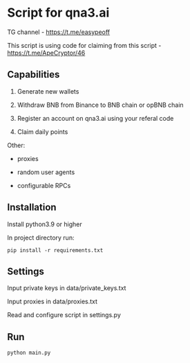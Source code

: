 # Script for qna3.ai

TG channel - https://t.me/easypeoff

This script is using code for claiming from this script - https://t.me/ApeCryptor/46

## Capabilities

1) Generate new wallets

2) Withdraw BNB from Binance to BNB chain or opBNB chain

3) Register an account on qna3.ai using your referal code

4) Claim daily points

Other:

- proxies

- random user agents

- configurable RPCs

## Installation

Install python3.9 or higher

In project directory run:
```
pip install -r requirements.txt
```

## Settings
Input private keys in data/private_keys.txt

Input proxies in data/proxies.txt

Read and configure script in settings.py

## Run
```
python main.py
```
